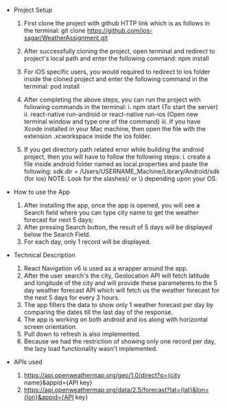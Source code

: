 - Project Setup
    1) First clone the project with github HTTP link which is as follows in the terminal:
        git clone https://github.com/ios-sagar/WeatherAssignment.git 
    
    2) After successfully cloning the project, open terminal and redirect to project's local path and enter the following command:
        npm install

    3) For iOS specific users, you would required to redirect to ios folder inside the cloned project and enter the following command in the terminal:
        pod install 
    
    4) After completing the above steps, you can run the project with following commands in the terminal:
        i.  npm start  (To start the server)
        ii. react-native run-android or react-native run-ios  (Open new terminal window and type one of the command)
        iii. If you have Xcode installed in your Mac machine, then open the file with the extension .xcworkspace inside the ios folder.
        
    5) If you get directory path related error while building the android project, then you will have to follow the following steps:
        i. create a file inside android folder named as local.properties and paste the following:
            sdk.dir = /Users/USERNAME_Machine/Library/Android/sdk  (for ios)
                NOTE: Look for the slashes(/ or \\) depending upon your OS. 


- How to use the App
    1) After installing the app, once the app is opened, you will see a Search field where you can type city name to get the weather forecast for next 5 days;
    2) After pressing Search button, the result of 5 days will be displayed below the Search Field.
    3) For each day, only 1 record will be displayed.


- Technical Description
    1) React Navigation v6 is used as a wrapper around the app.
    2) After the user search's the city, Geolocation API will fetch latitude and longitude of the city and will provide these parameteres to the 5 day weather forecast API which will fetch us the weather forecast for the next 5 days for every 3 hours.
    3) The app filters the data to show only 1 weather forecast per day by comparing the dates till the last day of the response.
    4) The app is working on both android and ios along with horizontal screen orientation.
    5) Pull down to refresh is also implemented.
    6) Because we had the restriction of showing only one record per day, the lazy load functionality wasn't implemented. 


- APIs used
    1) https://api.openweathermap.org/geo/1.0/direct?q={city name}&appid={API key}
    2) https://api.openweathermap.org/data/2.5/forecast?lat={lat}&lon={lon}&appid={API key}
